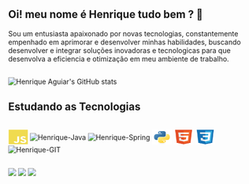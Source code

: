 ## Oi! meu nome é Henrique tudo bem ?  🚀

Sou um entusiasta apaixonado por novas tecnologias, constantemente empenhado em aprimorar e desenvolver minhas habilidades, buscando desenvolver e integrar soluções inovadoras e tecnologicas para que desenvolva a eficiencia e otimização em meu ambiente de trabalho.
##
![Henrique Aguiar's GitHub stats](https://github-readme-stats.vercel.app/api?username=henriqueaguiiar&show_icons=true&theme=radical)
##

<h2>Estudando as Tecnologias</h2>
<div style="display: inline_block"><br>
  <img align="center" alt="Henrique-Js" height="30" width="40" src="https://raw.githubusercontent.com/devicons/devicon/master/icons/javascript/javascript-plain.svg">
  <img align="center" alt="Henrique-Java" height="40" width="40" src="https://cdn.jsdelivr.net/gh/devicons/devicon@latest/icons/java/java-plain.svg">
  <img align="center" alt="Henrique-Spring" height="30" width="40" src="https://cdn.jsdelivr.net/gh/devicons/devicon@latest/icons/spring/spring-original.svg">
  <img align="center" alt="Henrique-Python" height="30" width="40" src="https://raw.githubusercontent.com/devicons/devicon/master/icons/python/python-original.svg">
  <img align="center" alt="Henrique-HTML" height="30" width="40" src="https://raw.githubusercontent.com/devicons/devicon/master/icons/html5/html5-original.svg">
  <img align="center" alt="Henrique-CSS" height="30" width="40" src="https://raw.githubusercontent.com/devicons/devicon/master/icons/css3/css3-original.svg">
  <img align="center" alt="Henrique-GIT" height="30" width="40" src="https://cdn.jsdelivr.net/gh/devicons/devicon@latest/icons/git/git-original.svg">
</div>
          
  ## 
                 
<div> 
  <a href="https://instagram.com/henriqueaguiiarp" target="_blank"><img src="https://img.shields.io/badge/-Instagram-%23E4405F?style=for-the-badge&logo=instagram&logoColor=white" target="_blank"></a>
  <a href = "mailto:henriqueaguiarpacheco09@gmail.com"><img src="https://img.shields.io/badge/-Gmail-%23333?style=for-the-badge&logo=gmail&logoColor=white" target="_blank"></a>
  <a href="https://www.linkedin.com/in/henrique-aguiar-35945520b/" target="_blank"><img src="https://img.shields.io/badge/-LinkedIn-%230077B5?style=for-the-badge&logo=linkedin&logoColor=white" target="_blank"></a> 
  
</div>
